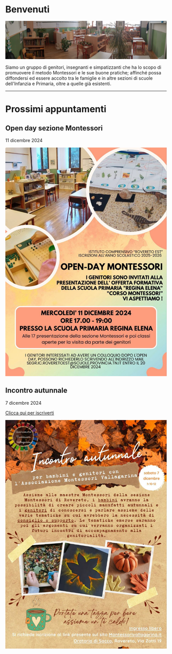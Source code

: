 # Benvenuti

![](immagini/aula.jpg)

Siamo un gruppo di genitori, insegnanti e simpatizzanti che ha lo scopo di promuovere il metodo Montessori e le sue buone pratiche; affinché possa diffondersi ed essere accolto tra le famiglie e in altre sezioni di scuole dell'Infanzia e Primaria, oltre a quelle già esistenti.

---

# Prossimi appuntamenti

## Open day sezione Montessori
11 dicembre 2024

![Open day](blog/2024-12-11.jpg)

## Incontro autunnale
7 dicembre 2024

[Clicca qui per iscriverti](https://forms.gle/VxTKT7AcPJg5NEAm9)

![Incontro autunnale](blog/2024-12-07.jpg)
